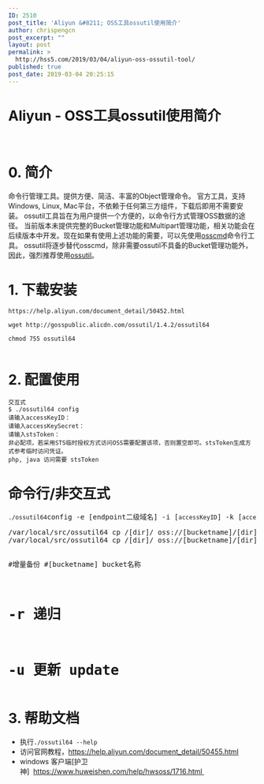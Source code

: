 ```yaml
---
ID: 2510
post_title: 'Aliyun &#8211; OSS工具ossutil使用简介'
author: chrispengcn
post_excerpt: ""
layout: post
permalink: >
  http://hss5.com/2019/03/04/aliyun-oss-ossutil-tool/
published: true
post_date: 2019-03-04 20:25:15
---
```

<h1 class="title">Aliyun - OSS工具ossutil使用简介</h1>
&nbsp;
<div class="show-content" data-note-content="">
<div class="show-content-free">
<h1>0. 简介</h1>
命令行管理工具。提供方便、简洁、丰富的Object管理命令。
官方工具，支持Windows, Linux, Mac平台，不依赖于任何第三方组件，下载后即用不需要安装。
ossutil工具旨在为用户提供一个方便的，以命令行方式管理OSS数据的途径。
当前版本未提供完整的Bucket管理功能和Multipart管理功能，相关功能会在后续版本中开发。现在如果有使用上述功能的需要，可以先使用<a href="https://help.aliyun.com/document_detail/32184.html" target="_blank" rel="nofollow noopener">osscmd</a>命令行工具。
ossutil将逐步替代osscmd，除非需要ossutil不具备的Bucket管理功能外，因此，强烈推荐使用<a href="https://help.aliyun.com/document_detail/50452.html" target="_blank" rel="nofollow noopener">ossutil</a>。
<h1>1. 下载安装</h1>
<pre class="hljs cpp"><code class="cpp">https:<span class="hljs-comment">//help.aliyun.com/document_detail/50452.html
</span></code></pre>
<pre class="pre codeblock" data-spm-anchor-id="a2c4g.11186623.2.i0.36381594bhln8f"><code class="hljs crystal">wget <span class="hljs-symbol" data-spm-anchor-id="a2c4g.11186623.2.i1.36381594bhln8f">http:</span>/<span class="hljs-regexp">/gosspublic.alicdn.com/ossutil</span><span class="hljs-regexp">/1.4.2/ossutil</span>64</code></pre>
<pre class="pre codeblock" data-spm-anchor-id="a2c4g.11186623.2.i2.36381594bhln8f"><code class="hljs angelscript" data-spm-anchor-id="a2c4g.11186623.2.i3.36381594bhln8f">chmod <span class="hljs-number">755</span> ossutil64</code></pre>
<pre class="hljs cpp"><code class="cpp"></code></pre>
<h1>2. 配置使用</h1>
<pre class="hljs ruby"><code class="ruby">交互式
$ ./ossutil64 config
请输入accessKeyID： 
请输入accessKeySecret：
请输入stsToken：
非必配项，若采用STS临时授权方式访问OSS需要配置该项，否则置空即可。stsToken生成方式参考临时访问凭证。
php, java 访问需要 stsToken</code></pre>
</div>
</div>
<h1>命令行/非交互式</h1>
<pre><code class="ruby">./ossutil64</code>config -e [endpoint二级域名] -i [<code class="ruby">accessKeyID</code>] -k [<code class="ruby">accessKeySecret</code>]</pre>
<div class="show-content" data-note-content="">
<div class="show-content-free">
<pre>/var/local/src/ossutil64 cp /[dir]/ oss://[bucketname]/[dir] -r -u
/var/local/src/ossutil64 cp /[dir]/ oss://[bucketname]/[dir] -r -u

#增量备份
#[bucketname] bucket名称
# -r 递归
# -u 更新 update</pre>
<h1></h1>
<h1>3. 帮助文档</h1>
<ul>
 	<li>执行<code>./ossutil64 --help</code></li>
 	<li>访问官网教程，<a href="https://help.aliyun.com/document_detail/50455.html" target="_blank" rel="nofollow noopener">https://help.aliyun.com/document_detail/50455.html</a></li>
 	<li>windows 客户端[护卫神]  <a href="https://www.huweishen.com/help/hwsoss/1716.html">https://www.huweishen.com/help/hwsoss/1716.html </a></li>
</ul>
</div>
</div>